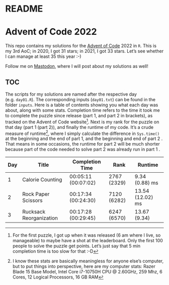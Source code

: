 README
================

# Advent of Code 2022

This repo contains my solutions for the [Advent of
Code](https://adventofcode.com/) 2022 in `R`. This is my 3rd AoC; in
2020, I got 31 stars; in 2021, I got 33 stars. Let’s see whether I can
manage at least 35 this year :-)

Follow me on [Mastodon](https://fosstodon.org/@juli_nagel), where I will
post about my solutions as well!

## TOC

The scripts for my solutions are named after the respective day
(e.g. `day01.R`). The corresponding inputs (`day01.txt`) can be found in
the folder `inputs`. Here is a table of contents showing you what each
day was about, along with some stats. Completion time refers to the time
it took me to complete the puzzle since release (part 1, and part 2 in
brackets), as tracked on the Advent of Code website[^1]. Next is my rank
for the puzzle on that day (part 1 (part 2)), and finally the runtime of
my code. It’s a crude measure of runtime[^2], where I simply calculate
the difference in `Sys.time()` at the beginning and the end of part 1,
and the beginning and end of part 2 . That means in some occasions, the
runtime for part 2 will be much shorter because part of the code needed
to solve part 2 was already run in part 1 .

| Day | Title                   | Completion Time     | Rank        | Runtime          |
|-----|-------------------------|---------------------|-------------|------------------|
| 1   | Calorie Counting        | 00:05:11 (00:07:02) | 2767 (2329) | 9.34 (0.88) ms   |
| 2   | Rock Paper Scissors     | 00:17:34 (00:24:30) | 7120 (6282) | 13.54 (12.02) ms |
| 3   | Rucksack Reorganization | 00:17:28 (00:29:45) | 6247 (6570) | 13.67 (9.34)     |

[^1]: For the first puzzle, I got up when it was released (6 am where I
    live, so manageable) to maybe have a shot at the leaderboard. Only
    the first 100 people to solve the puzzle get points. Let’s just say
    that 5 min completion time is too slow for that :-D

[^2]: I know these stats are basically meaningless for anyone else’s
    computer, but to put things into perspective, here are my computer
    stats: Razer Blade 15 Base Model, Intel Core i7-10750H CPU @
    2.60GHz, 259 Mhz, 6 Cores, 12 Logical Processors, 16 GB RAM
